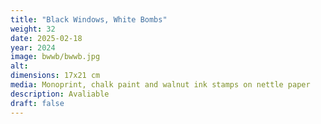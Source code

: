 ```yaml
---
title: "Black Windows, White Bombs"
weight: 32
date: 2025-02-18
year: 2024
image: bwwb/bwwb.jpg
alt: 
dimensions: 17x21 cm
media: Monoprint, chalk paint and walnut ink stamps on nettle paper
description: Avaliable
draft: false
---
```



